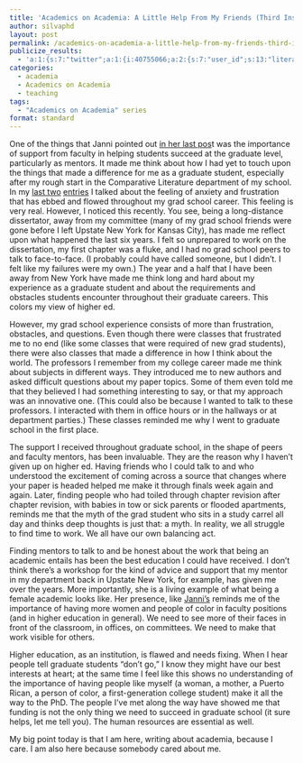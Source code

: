 ```yaml
---
title: 'Academics on Academia: A Little Help From My Friends (Third Installment)'
author: silvaphd
layout: post
permalink: /academics-on-academia-a-little-help-from-my-friends-third-installment/
publicize_results:
  - 'a:1:{s:7:"twitter";a:1:{i:40755066;a:2:{s:7:"user_id";s:13:"literarychica";s:7:"post_id";s:18:"164193661121343490";}}}'
categories:
  - academia
  - Academics on Academia
  - teaching
tags:
  - "Academics on Academia" series
format: standard
---
```

<div>
  One of the things that Janni pointed out <a href="http://janniaragon.wordpress.com/2012/01/24/academics-on-academia-power-of-pedagogy/">in her last pos</a>t was the importance of support from faculty in helping students succeed at the graduate level, particularly as mentors. It made me think about how I had yet to touch upon the things that made a difference for me as a graduate student, especially after my rough start in the Comparative Literature department of my school.
</div>

<div>
</div>

<div>
  In my <a href="http://wordsaremygame.wordpress.com/2012/01/23/academics-on-academia-any-questions-second-installment/">last two</a> <a href="http://wordsaremygame.wordpress.com/2012/01/15/academics-on-academia-ignorance-is-bliss/">entries</a> I talked about the feeling of anxiety and frustration that has ebbed and flowed throughout my grad school career. This feeling is very real. However, I noticed this recently. You see, being a long-distance dissertator, away from my committee (many of my grad school friends were gone before I left Upstate New York for Kansas City), has made me reflect upon what happened the last six years. I felt so unprepared to work on the dissertation, my first chapter was a fluke, and I had no grad school peers to talk to face-to-face. (I probably could have called someone, but I didn&#8217;t. I felt like my failures were my own.) The year and a half that I have been away from New York have made me think long and hard about my experience as a graduate student and about the requirements and obstacles students encounter throughout their graduate careers. This colors my view of higher ed.
</div>

<div>
  <p>
    However, my grad school experience consists of more than frustration, obstacles, and questions. Even though there were classes that frustrated me to no end (like some classes that were required of new grad students), there were also classes that made a difference in how I think about the world. The professors I remember from my college career made me think about subjects in different ways. They introduced me to new authors and asked difficult questions about my paper topics. Some of them even told me that they believed I had something interesting to say, or that my approach was an innovative one. (This could also be because I wanted to talk to these professors. I interacted with them in office hours or in the hallways or at department parties.) These classes reminded me why I went to graduate school in the first place.
  </p>
  
  <p>
    The support I received throughout graduate school, in the shape of peers and faculty mentors, has been invaluable. They are the reason why I haven&#8217;t given up on higher ed. Having friends who I could talk to and who understood the excitement of coming across a source that changes where your paper is headed helped me make it through finals week again and again. Later, finding people who had toiled through chapter revision after chapter revision, with babies in tow or sick parents or flooded apartments, reminds me that the myth of the grad student who sits in a study carrel all day and thinks deep thoughts is just that: a myth. In reality, we all struggle to find time to work. We all have our own balancing act.
  </p>
  
  <p>
    Finding mentors to talk to and be honest about the work that being an academic entails has been the best education I could have received. I don&#8217;t think there&#8217;s a workshop for the kind of advice and support that my mentor in my department back in Upstate New York, for example, has given me over the years. More importantly, she is a living example of what being a female academic looks like. Her presence, like <a href="http://janniaragon.wordpress.com/">Janni&#8217;s</a> reminds me of the importance of having more women and people of color in faculty positions (and in higher education in general). We need to see more of their faces in front of the classroom, in offices, on committees. We need to make that work visible for others.
  </p>
  
  <p>
    Higher education, as an institution, is flawed and needs fixing. When I hear people tell graduate students &#8220;don&#8217;t go,&#8221; I know they might have our best interests at heart; at the same time I feel like this shows no understanding of the importance of having people like myself (a woman, a mother, a Puerto Rican, a person of color, a first-generation college student) make it all the way to the PhD. The people I&#8217;ve met along the way have showed me that funding is not the only thing we need to succeed in graduate school (it sure helps, let me tell you). The human resources are essential as well.
  </p>
  
  <p>
    My big point today is that I am here, writing about academia, because I care. I am also here because somebody cared about me.
  </p>
</div>